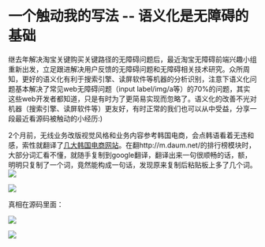 # 一个触动我的写法 -- 语义化是无障碍的基础

继去年解决淘宝关键购买关键路径的无障碍问题后，最近淘宝无障碍前端兴趣小组重新出发，立足跟进解决用户反馈的无障碍问题和无障碍相关技术研究。众所周知，更好的语义化有利于搜索引擎、读屏软件等机器的分析识别，注意下语义化问题基本解决了常见web无障碍问题（input label/img/a等）的70%的问题，其实这些web开发者都知道，只是有时为了更简易实现而忽略了。语义化的改善不光对机器（搜索引擎、读屏软件等）更友好，有时正常的我们也可以从中受益，分享一段最近看源码被触动的小经历:)

2个月前，无线业务改版视觉风格和业务内容参考韩国电商，会点韩语看着无违和感，索性就翻译了[几大韩国电商网站](https://github.com/miaojing/KoreaSite/)。在翻http://m.daum.net/的排行榜模块时，大部分词汇看不懂，就随手复制到google翻译，翻译出来一句很顺畅的话，额，明明只复制了一个词，竟然能构成一句话，发现原来复制后粘贴板上多了几个词。
![](http://gtms01.alicdn.com/tps/i1/T1S6q4FdheXXXfXYUc-386-451.png)


![](http://gtms02.alicdn.com/tps/i2/T1k3y7FlJXXXaenoEl-846-154.png)

真相在源码里面：

![](http://gtms03.alicdn.com/tps/i3/T1nPC3Fe0gXXXaYiHl-703-260.png)


![](http://gtms04.alicdn.com/tps/i4/T1L.9MFodgXXXIBVn3-411-176.png)





